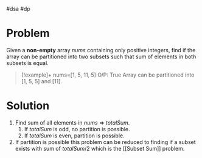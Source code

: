 #dsa #dp 
# Problem
Given a **non-empty** array $nums$ containing only positive integers, find if the array can be partitioned into two subsets such that sum of elements in both subsets is equal.
>[!example]+
>nums=[1, 5, 11, 5]
>O/P: True
>Array can be partitioned into [1, 5, 5] and [11].

# Solution
1. Find sum of all elements in $nums$ => $totalSum$. 
	1. If $totalSum$ is odd, no partition is possible.
	2. If $totalSum$ is even, partition is possible.
2. If partition is possible this problem can be reduced to finding if a subset exists with sum of $totalSum/2$ which is the [[Subset Sum]] problem.